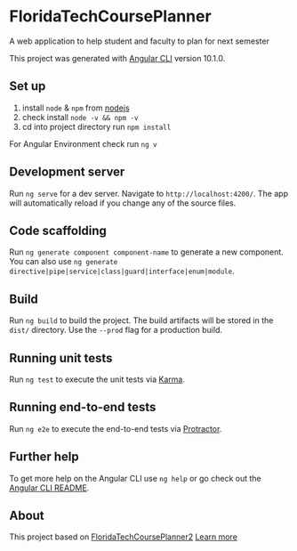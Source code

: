 # FloridaTechCoursePlanner
A web application to help student and faculty to plan for next semester

This project was generated with [Angular CLI](https://github.com/angular/angular-cli) version 10.1.0.

## Set up
1. install `node` & `npm` from [nodejs](https://nodejs.org/en/download/)
2. check install `node -v && npm -v`
3. cd into project directory run `npm install`

For Angular Environment check run `ng v`

## Development server

Run `ng serve` for a dev server. Navigate to `http://localhost:4200/`. The app will automatically reload if you change any of the source files.

## Code scaffolding

Run `ng generate component component-name` to generate a new component. You can also use `ng generate directive|pipe|service|class|guard|interface|enum|module`.

## Build

Run `ng build` to build the project. The build artifacts will be stored in the `dist/` directory. Use the `--prod` flag for a production build.

## Running unit tests

Run `ng test` to execute the unit tests via [Karma](https://karma-runner.github.io).

## Running end-to-end tests

Run `ng e2e` to execute the end-to-end tests via [Protractor](http://www.protractortest.org/).

## Further help

To get more help on the Angular CLI use `ng help` or go check out the [Angular CLI README](https://github.com/angular/angular-cli/blob/master/README.md).

## About
This project based on [FloridaTechCoursePlanner2](https://github.com/XuZhen86/FloridaTechCoursePlanner2) 
[Learn more](https://cs.fit.edu/student-projects/2020/courseplanner/client/html/index.html)